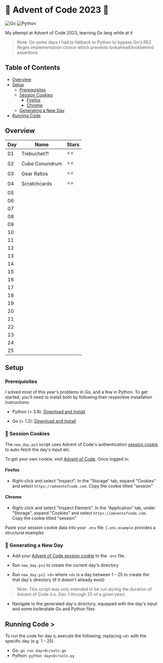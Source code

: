 # 🎄 Advent of Code 2023 📅

![Go](https://img.shields.io/badge/go-%2300ADD8.svg?style=for-the-badge&logo=go&logoColor=white) ![Python](https://img.shields.io/badge/python-3670A0?style=for-the-badge&logo=python&logoColor=ffdd54)

My attempt at Advent of Code 2023, learning Go lang while at it

> Note: On some days I had to fallback to Python to bypass Go's RE2 Regex implementation choice which prevents lookahead/lookbehind assertions

## Table of Contents

- [Overview](#overview)
- [Setup](#setup)
  - [Prerequisites](#prereq)
  - [Session Cookies](#cookie)
    - [Firefox](#firefox)
    - [Chrome](#chrome)
  - [Generating a New Day](#new-day)
- [Running Code](#run-code)

## Overview <a name="overview"></a>

| Day | Name           | Stars |
| --- | -------------- | ----- |
| 01  | Trebuchet?!    | ⭐⭐ |
| 02  | Cube Conundrum | ⭐⭐ |
| 03  | Gear Ratios    | ⭐⭐ |
| 04  | Scratchcards   | ⭐⭐ |
| 05  |                |       |
| 06  |                |       |
| 07  |                |       |
| 08  |                |       |
| 09  |                |       |
| 10  |                |       |
| 11  |                |       |
| 12  |                |       |
| 13  |                |       |
| 14  |                |       |
| 15  |                |       |
| 16  |                |       |
| 17  |                |       |
| 18  |                |       |
| 19  |                |       |
| 20  |                |       |
| 21  |                |       |
| 22  |                |       |
| 23  |                |       |
| 24  |                |       |
| 25  |                |       |

## Setup <a name="setup"></a>

### Prerequisites <a name="prereq"></a>

I solved most of this year's problems in Go, and a few in Python. To get started, you'll need to install both by following their respective installation instructions:

- Python (> 3.8): [Download and Install](https://www.python.org/downloads/)

- Go (> 1.2): [Download and Install](https://go.dev/doc/install)

### 🍪 Session Cookies <a name="cookie"></a>

The `new_day.ps1` script uses Advent of Code's authentication [session cookie](https://developer.mozilla.org/en-US/docs/Web/HTTP/Cookies) to auto-fetch the day's input etc.

To get your own cookie, visit [Advent of Code](https://adventofcode.com/). Once logged in:

#### Firefox <a name="firefox"></a>

- Right-click and select "Inspect". In the "Storage" tab, expand "Cookies" and select `https://adventofcode.com`. Copy the cookie titled "session"

#### Chrome <a name="chrome"></a>

- Right-click and select "Inspect Element". In the "Application" tab, under "Storage", expand "Cookies" and select `https://adventofcode.com`. Copy the cookie titled "session"

Paste your session cookie data into your `.env` file. (`.env.example` provides a structural example)

### 📆 Generating a New Day <a name="new-day"></a>

- Add your [Advent of Code session cookie](#cookie) to the `.env` file.

- Run `new_day.ps1` to create the current day's directory
- Run `new_day.ps1 <d>` where `<d>` is a day between 1 - 25 to create the that day's directory (if it doesn't already exist)

> Note: This script was only intended to be run during the duration of Advent of Code (i.e. Dec 1 through 25 of a given year)

- Navigate to the generated day's directory, equipped with the day's input and some boilerplate Go and Python files

## Running Code <a name="run-code">></a>

To run the code for day `d`, execute the following, replacing `<d>` with the specific day (e.g. 1 - 25)

- Go: `go run day<d>/soln.go`
- Python: `python day<d>/soln.py`
